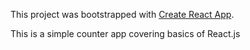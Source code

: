 This project was bootstrapped with [Create React App](https://github.com/facebook/create-react-app).

This is a simple counter app covering basics of React.js
